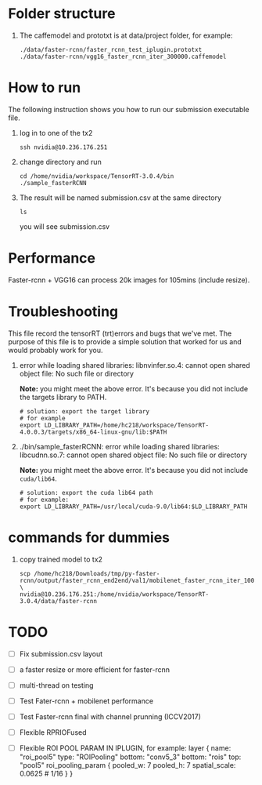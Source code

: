 # Folder structure

1. The caffemodel and prototxt is at data/project folder, for example:
    ```Shell
    ./data/faster-rcnn/faster_rcnn_test_iplugin.prototxt    
    ./data/faster-rcnn/vgg16_faster_rcnn_iter_300000.caffemodel
    ```

# How to run
The following instruction shows you how to run our submission executable file.
1. log in to one of the tx2
    ```Shell
    ssh nvidia@10.236.176.251
    ```
2. change directory and run
    ```Shell
    cd /home/nvidia/workspace/TensorRT-3.0.4/bin
    ./sample_fasterRCNN
    ```
3. The result will be named submission.csv at the same directory
    ```Shell
    ls 
    ```
    you will see submission.csv
    
# Performance
Faster-rcnn + VGG16 can process 20k images for 105mins (include resize).
    
# Troubleshooting
This file record the tensorRT (trt)errors and bugs that we've met. The purpose of this file is to provide a simple solution that worked for us and would probably work for you. 

1. error while loading shared libraries: libnvinfer.so.4: cannot open shared object file: No such file or directory

   **Note:** you might meet the above error. It's because you did not include the targets library to PATH.
    ```Shell
    # solution: export the target library
    # for example 
    export LD_LIBRARY_PATH=/home/hc218/workspace/TensorRT-4.0.0.3/targets/x86_64-linux-gnu/lib:$PATH
    ```
   
2. ./bin/sample_fasterRCNN: error while loading shared libraries: libcudnn.so.7: cannot open shared object file: No such file or directory

   **Note:** you might meet the above error. It's because you did not include `cuda/lib64`.
    ```Shell
    # solution: export the cuda lib64 path
    # for example:
    export LD_LIBRARY_PATH=/usr/local/cuda-9.0/lib64:$LD_LIBRARY_PATH
    ```
    
# commands for dummies
1. copy trained model to tx2

    ```Shell
    scp /home/hc218/Downloads/tmp/py-faster-rcnn/output/faster_rcnn_end2end/val1/mobilenet_faster_rcnn_iter_10000.caffemodel \
    nvidia@10.236.176.251:/home/nvidia/workspace/TensorRT-3.0.4/data/faster-rcnn
    ```
 # TODO
 - [ ] Fix submission.csv layout
 - [ ] a faster resize or more efficient for faster-rcnn
 - [ ] multi-thread on testing
 - [ ] Test Fater-rcnn + mobilenet performance
 - [ ] Test Faster-rcnn final with channel prunning (ICCV2017)
 - [ ] Flexible RPRIOFused
 - [ ] Flexible ROI POOL PARAM IN IPLUGIN, for example: 
 layer {
  name: "roi_pool5"
  type: "ROIPooling"
  bottom: "conv5_3"
  bottom: "rois"
  top: "pool5"
  roi_pooling_param {
    pooled_w: 7
    pooled_h: 7
    spatial_scale: 0.0625 # 1/16
  }
}
 
   
